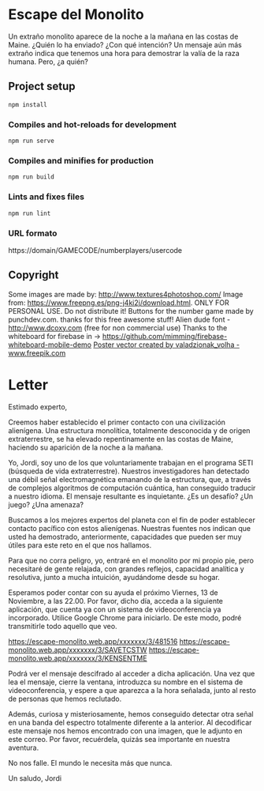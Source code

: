 # Escape del Monolito

Un extraño monolito aparece de la noche a la mañana en las costas de Maine. ¿Quién lo ha enviado? ¿Con qué intención? Un mensaje aún más extraño indica que tenemos una hora para demostrar la valía de la raza humana. Pero, ¿a quién?


## Project setup
```
npm install
```

### Compiles and hot-reloads for development
```
npm run serve
```

### Compiles and minifies for production
```
npm run build
```

### Lints and fixes files
```
npm run lint
```

### URL formato

https://domain/GAMECODE/numberplayers/usercode

## Copyright

Some images are made by: http://www.textures4photoshop.com/
Image from: https://www.freepng.es/png-j4ki2j/download.html. ONLY FOR PERSONAL USE. Do not distribute it!
Buttons for the number game made by punchdev.com. thanks for this free awesome stuff!
Alien dude font - http://www.dcoxy.com (free for non commercial use)
Thanks to the whiteboard for firebase in -> https://github.com/mimming/firebase-whiteboard-mobile-demo
<a href='https://www.freepik.com/vectors/poster'>Poster vector created by valadzionak_volha - www.freepik.com</a>

# Letter

Estimado experto,

Creemos haber establecido el primer contacto con una civilización alienígena. Una estructura monolítica, totalmente desconocida y de origen extraterrestre, se ha elevado repentinamente en las costas de Maine, haciendo su aparición de la noche a la mañana.

Yo, Jordi, soy uno de los que voluntariamente trabajan en el programa SETI (búsqueda de vida extraterrestre). Nuestros investigadores han detectado una débil señal electromagnética emanando de la estructura, que, a través de complejos algoritmos de computación cuántica, han conseguido traducir a nuestro idioma. El mensaje resultante es inquietante. ¿Es un desafío? ¿Un juego? ¿Una amenaza?

Buscamos a los mejores expertos del planeta con el fin de poder establecer contacto pacífico con estos alienígenas. Nuestras fuentes nos indican que usted ha demostrado, anteriormente, capacidades que pueden ser muy útiles para este reto en el que nos hallamos.

Para que no corra peligro, yo, entraré en el monolito por mi propio pie, pero necesitaré de gente relajada, con grandes reflejos, capacidad analítica y resolutiva, junto a mucha intuición, ayudándome desde su hogar.

Esperamos poder contar con su ayuda el próximo Viernes, 13 de Noviembre, a las 22.00. Por favor, dicho día, acceda a la siguiente aplicación, que cuenta ya con un sistema de videoconferencia ya incorporado. Utilice Google Chrome para iniciarlo. De este modo, podré transmitirle todo aquello que veo.

https://escape-monolito.web.app/xxxxxxx/3/481516
https://escape-monolito.web.app/xxxxxxx/3/SAVETCSTW
https://escape-monolito.web.app/xxxxxxx/3/KENSENTME

Podrá ver el mensaje descifrado al acceder a dicha aplicación. Una vez que lea el mensaje, cierre la ventana, introduzca su nombre en el sistema de videoconferencia, y espere a que aparezca a la hora señalada, junto al resto de personas que hemos reclutado.

Además, curiosa y misteriosamente, hemos conseguido detectar otra señal en una banda del espectro totalmente diferente a la anterior. Al decodificar este mensaje nos hemos encontrado con una imagen, que le adjunto en este correo. Por favor, recuérdela, quizás sea importante en nuestra aventura.

No nos falle. El mundo le necesita más que nunca.

Un saludo,
Jordi



